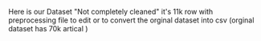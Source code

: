 Here is our Dataset "Not completely cleaned" it's 11k row  with preprocessing file to edit or to convert the orginal dataset
into csv (orginal dataset has 70k artical )
